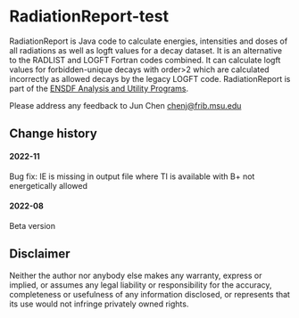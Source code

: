 # RadiationReport-test
RadiationReport is Java code to calculate energies, intensities and doses of all radiations as well as logft values for a decay dataset. It is an alternative to the RADLIST and LOGFT Fortran codes combined. It can calculate logft values for forbidden-unique decays with order>2 which are calculated incorrectly as allowed 
decays by the legacy LOGFT code. RadiationReport is part of the [ENSDF Analysis and Utility Programs](https://nds.iaea.org/public/ensdf_pgm/).

Please address any feedback to Jun Chen chenj@frib.msu.edu

## Change history

#### 2022-11
Bug fix: IE is missing in output file where TI is available with B+ not energetically allowed 

#### 2022-08
Beta version 

## Disclaimer

Neither the author nor anybody else makes any warranty, express or implied, or assumes any legal liability or responsibility for the accuracy, completeness or usefulness of any information disclosed, or represents that its use would not infringe privately owned rights.

